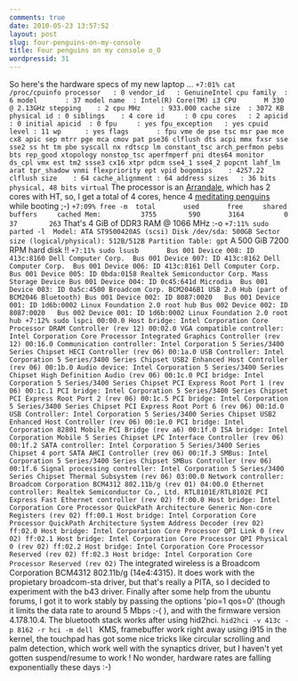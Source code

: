 ```yaml
---
comments: true
date: 2010-05-23 13:57:52
layout: post
slug: four-penguins-on-my-console
title: Four penguins on my console o_O
wordpressid: 31
---
```


So here's the hardware specs of my new laptop ...
`
+7:01% cat /proc/cpuinfo
processor	: 0
vendor_id	: GenuineIntel
cpu family	: 6
model		: 37
model name	: Intel(R) Core(TM) i3 CPU       M 330  @ 2.13GHz
stepping	: 2
cpu MHz		: 933.000
cache size	: 3072 KB
physical id	: 0
siblings	: 4
core id		: 0
cpu cores	: 2
apicid		: 0
initial apicid	: 0
fpu		: yes
fpu_exception	: yes
cpuid level	: 11
wp		: yes
flags		: fpu vme de pse tsc msr pae mce cx8 apic sep mtrr pge mca cmov pat pse36 clflush dts acpi mmx fxsr sse sse2 ss ht tm pbe syscall nx rdtscp lm constant_tsc arch_perfmon pebs bts rep_good xtopology nonstop_tsc aperfmperf pni dtes64 monitor ds_cpl vmx est tm2 ssse3 cx16 xtpr pdcm sse4_1 sse4_2 popcnt lahf_lm arat tpr_shadow vnmi flexpriority ept vpid
bogomips	: 4257.22
clflush size	: 64
cache_alignment	: 64
address sizes	: 36 bits physical, 48 bits virtual
`
The processor is an [Arrandale](http://en.wikipedia.org/wiki/Arrandale_%28microprocessor%29), which has 2 cores with HT, so, I get a total of 4 cores, hence 4 [meditating penguins](http://www.zen-kernel.org) while booting ;-)
`
+7:09% free -m 
             total       used       free     shared    buffers     cached
Mem:          3755        590       3164          0         37        263
`
That's 4 GiB of DDR3 RAM @ 1066 MHz :-o
`
+7:11% sudo parted -l 
Model: ATA ST9500420AS (scsi)
Disk /dev/sda: 500GB
Sector size (logical/physical): 512B/512B
Partition Table: gpt
`
A 500 GiB 7200 RPM hard disk !!
`
+7:11% sudo lsusb      
Bus 001 Device 008: ID 413c:8160 Dell Computer Corp. 
Bus 001 Device 007: ID 413c:8162 Dell Computer Corp. 
Bus 001 Device 006: ID 413c:8161 Dell Computer Corp. 
Bus 001 Device 005: ID 0bda:0158 Realtek Semiconductor Corp. Mass Storage Device
Bus 001 Device 004: ID 0c45:641d Microdia 
Bus 001 Device 003: ID 0a5c:4500 Broadcom Corp. BCM2046B1 USB 2.0 Hub (part of BCM2046 Bluetooth)
Bus 001 Device 002: ID 8087:0020  
Bus 001 Device 001: ID 1d6b:0002 Linux Foundation 2.0 root hub
Bus 002 Device 002: ID 8087:0020  
Bus 002 Device 001: ID 1d6b:0002 Linux Foundation 2.0 root hub
+7:12% sudo lspci
00:00.0 Host bridge: Intel Corporation Core Processor DRAM Controller (rev 12)
00:02.0 VGA compatible controller: Intel Corporation Core Processor Integrated Graphics Controller (rev 12)
00:16.0 Communication controller: Intel Corporation 5 Series/3400 Series Chipset HECI Controller (rev 06)
00:1a.0 USB Controller: Intel Corporation 5 Series/3400 Series Chipset USB2 Enhanced Host Controller (rev 06)
00:1b.0 Audio device: Intel Corporation 5 Series/3400 Series Chipset High Definition Audio (rev 06)
00:1c.0 PCI bridge: Intel Corporation 5 Series/3400 Series Chipset PCI Express Root Port 1 (rev 06)
00:1c.1 PCI bridge: Intel Corporation 5 Series/3400 Series Chipset PCI Express Root Port 2 (rev 06)
00:1c.5 PCI bridge: Intel Corporation 5 Series/3400 Series Chipset PCI Express Root Port 6 (rev 06)
00:1d.0 USB Controller: Intel Corporation 5 Series/3400 Series Chipset USB2 Enhanced Host Controller (rev 06)
00:1e.0 PCI bridge: Intel Corporation 82801 Mobile PCI Bridge (rev a6)
00:1f.0 ISA bridge: Intel Corporation Mobile 5 Series Chipset LPC Interface Controller (rev 06)
00:1f.2 SATA controller: Intel Corporation 5 Series/3400 Series Chipset 4 port SATA AHCI Controller (rev 06)
00:1f.3 SMBus: Intel Corporation 5 Series/3400 Series Chipset SMBus Controller (rev 06)
00:1f.6 Signal processing controller: Intel Corporation 5 Series/3400 Series Chipset Thermal Subsystem (rev 06)
03:00.0 Network controller: Broadcom Corporation BCM4312 802.11b/g (rev 01)
04:00.0 Ethernet controller: Realtek Semiconductor Co., Ltd. RTL8101E/RTL8102E PCI Express Fast Ethernet controller (rev 02)
ff:00.0 Host bridge: Intel Corporation Core Processor QuickPath Architecture Generic Non-core Registers (rev 02)
ff:00.1 Host bridge: Intel Corporation Core Processor QuickPath Architecture System Address Decoder (rev 02)
ff:02.0 Host bridge: Intel Corporation Core Processor QPI Link 0 (rev 02)
ff:02.1 Host bridge: Intel Corporation Core Processor QPI Physical 0 (rev 02)
ff:02.2 Host bridge: Intel Corporation Core Processor Reserved (rev 02)
ff:02.3 Host bridge: Intel Corporation Core Processor Reserved (rev 02)
`
The integrated wireless is a Broadcom Corporation BCM4312 802.11b/g (14e4:4315). It does work with the propietary broadcom-sta driver, but that's really a PITA, so I decided to experiment with the b43 driver. Finally after some help from the ubuntu forums, I got it to work stably by passing the options 'pio=1 qos=0' (though it limits the data rate to around 5 Mbps :-( ), and with the firmware version 4.178.10.4. The bluetooth stack works after using hid2hci.
`
hid2hci -v 413c -p 8162 -r hci -m dell 
`
KMS, framebuffer work right away using i915 in the kernel, the touchpad has got some nice tricks like circular scrolling and palm detection, which work well with the synaptics driver, but I haven't yet gotten suspend/resume to work ! No wonder, hardware rates are falling exponentially these days :-)
